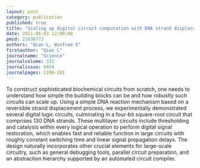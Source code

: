 ```yaml
---
layout: post
category: publication
published: true
title: "Scaling up digital circuit computation with DNA strand displacement cascades."
date: 2011-06-03 12:00:00
pmid: 21636773
authors: "Qian L, Winfree E"
firstauthor: "Qian L"
journalname: "Science"
journalvolume: 332
journalissue: 6034
journalpages: 1196-201
---
```


To construct sophisticated biochemical circuits from scratch, one needs to understand how simple the building blocks can be and how robustly such circuits can scale up. Using a simple DNA reaction mechanism based on a reversible strand displacement process, we experimentally demonstrated several digital logic circuits, culminating in a four-bit square-root circuit that comprises 130 DNA strands. These multilayer circuits include thresholding and catalysis within every logical operation to perform digital signal restoration, which enables fast and reliable function in large circuits with roughly constant switching time and linear signal propagation delays. The design naturally incorporates other crucial elements for large-scale circuitry, such as general debugging tools, parallel circuit preparation, and an abstraction hierarchy supported by an automated circuit compiler.


